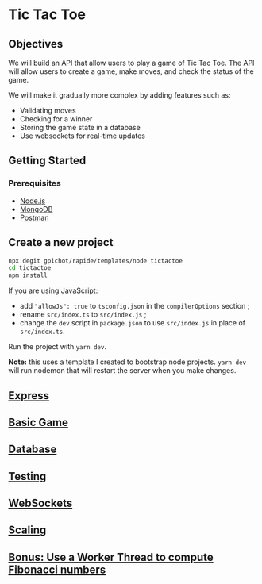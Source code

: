 # Tic Tac Toe

## Objectives

We will build an API that allow users to play a game of Tic Tac Toe. The API will allow users to create a game, make moves, and check the status of the game.

We will make it gradually more complex by adding features such as:

- Validating moves
- Checking for a winner
- Storing the game state in a database
- Use websockets for real-time updates

## Getting Started

### Prerequisites

- [Node.js](https://nodejs.org/en/)
- [MongoDB](https://www.mongodb.com/)
- [Postman](https://www.getpostman.com/)

## Create a new project

```bash
npx degit gpichot/rapide/templates/node tictactoe
cd tictactoe
npm install
```

If you are using JavaScript:

- add `"allowJs": true` to `tsconfig.json` in the `compilerOptions` section ;
- rename `src/index.ts` to `src/index.js` ;
- change the `dev` script in `package.json` to use `src/index.js` in place of
  `src/index.ts`.

Run the project with `yarn dev`.

**Note:** this uses a template I created to bootstrap node projects.
`yarn dev` will run nodemon that will restart the server when you make changes.

## [Express](./001-express.markdown)

## [Basic Game](./002-basic-game.markdown)

## [Database](./003-mongodb.markdown)

## [Testing](./004-testing.markdown)

## [WebSockets](./005-websockets.markdown)

## [Scaling](./006-scaling.markdown)

## [Bonus: Use a Worker Thread to compute Fibonacci numbers](./B01-worker-thread.markdown)
